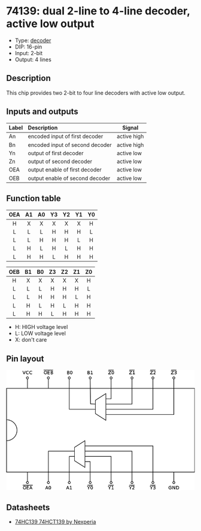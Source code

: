 # 74139: dual 2-line to 4-line decoder, active low output

- Type: [decoder](encoders_decoders.md)
- DIP: 16-pin
- Input: 2-bit
- Output: 4 lines

## Description

This chip provides two 2-bit to four line decoders with active low output.

## Inputs and outputs

| Label | Description                     | Signal      |
|:----- |:------------------------------- | ----------- |
| An    | encoded input of first decoder  | active high |
| Bn    | encoded input of second decoder | active high |
| Yn    | output of first decoder         | active low  |
| Zn    | output of second decoder        | active low  |
| OEA   | output enable of first decoder  | active low  |
| OEB   | output enable of second decoder | active low  |

## Function table

| OEA | A1  | A0  | Y3  | Y2  | Y1  | Y0  |
|:---:|:---:|:---:|:---:|:---:|:---:|:---:|
| H   | X   | X   | X   | X   | X   | H   |
| L   | L   | L   | H   | H   | H   | L   |
| L   | L   | H   | H   | H   | L   | H   |
| L   | H   | L   | H   | L   | H   | H   |
| L   | H   | H   | L   | H   | H   | H   |

| OEB | B1  | B0  | Z3  | Z2  | Z1  | Z0  |
|:---:|:---:|:---:|:---:|:---:|:---:|:---:|
| H   | X   | X   | X   | X   | X   | H   |
| L   | L   | L   | H   | H   | H   | L   |
| L   | L   | H   | H   | H   | L   | H   |
| L   | H   | L   | H   | L   | H   | H   |
| L   | H   | H   | L   | H   | H   | H   |

- H: HIGH voltage level
- L: LOW voltage level
- X: don't care

## Pin layout

![](../dia/74139-dip.png)

## Datasheets

- [74HC139 74HCT139 by Nexperia](https://assets.nexperia.com/documents/data-sheet/74HC_HCT139.pdf)
